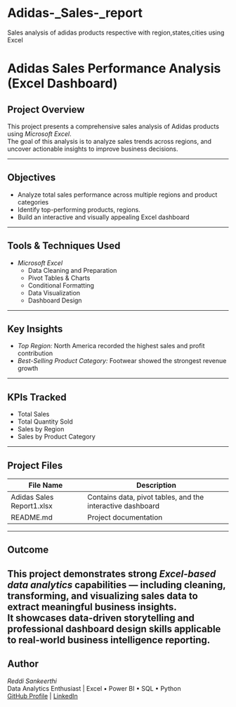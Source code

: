 # Adidas-_Sales-_report
Sales analysis of adidas products respective with region,states,cities using Excel


# Adidas Sales Performance Analysis (Excel Dashboard)

## Project Overview
This project presents a comprehensive sales analysis of Adidas products using *Microsoft Excel*.  
The goal of this analysis is to analyze sales trends across regions, and uncover actionable insights to improve business decisions.

---
##  Objectives
- Analyze total sales performance across multiple regions and product categories  
- Identify top-performing products, regions.
- Build an interactive and visually appealing Excel dashboard  

---

##  Tools & Techniques Used
- *Microsoft Excel*
  - Data Cleaning and Preparation  
  - Pivot Tables & Charts  
  - Conditional Formatting  
  - Data Visualization  
  - Dashboard Design  

---

## Key Insights
- *Top Region:* North America recorded the highest sales and profit contribution  
- *Best-Selling Product Category:* Footwear showed the strongest revenue growth  

---

##  KPIs Tracked
- Total Sales  
- Total Quantity Sold  
- Sales by Region  
- Sales by Product Category  

---

##  Project Files
| File Name | Description |
|------------|-------------|
| Adidas Sales Report1.xlsx | Contains data, pivot tables, and the interactive dashboard |
| README.md | Project documentation |

---

##  Outcome
This project demonstrates strong *Excel-based data analytics* capabilities — including cleaning, transforming, and visualizing sales data to extract meaningful business insights.  
It showcases data-driven storytelling and professional dashboard design skills applicable to real-world business intelligence reporting.
---

##  Author
*Reddi Sankeerthi*  
Data Analytics Enthusiast | Excel • Power BI • SQL • Python  
[GitHub Profile](https://github.com/ReddiSankeerthi) |
[LinkedIn](https://www.linkedin.com/in/maddinareddisankeerthi)
